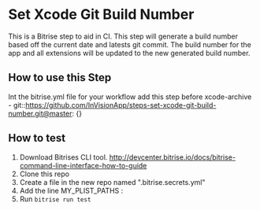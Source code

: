 # Set Xcode Git Build Number

This is a Bitrise step to aid in CI. This step will generate a build number based off the current date and latests git commit. The build number for the app and all extensions will be updated to the new generated build number.

## How to use this Step 

Int the bitrise.yml file for your workflow add this step before xcode-archive
    - git::https://github.com/InVisionApp/steps-set-xcode-git-build-number.git@master: {}
    
## How to test

1. Download Bitrises CLI tool. http://devcenter.bitrise.io/docs/bitrise-command-line-interface-how-to-guide
2. Clone this repo
3. Create a file in the new repo named ".bitrise.secrets.yml"
4. Add the line
    MY_PLIST_PATHS : <directory to Xcode project>
5. Run `bitrise run test`